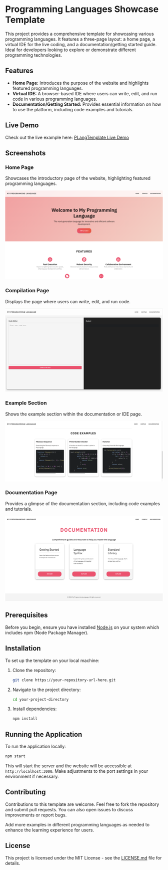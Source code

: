 # Programming Languages Showcase Template

This project provides a comprehensive template for showcasing various programming languages. It features a three-page layout: a home page, a virtual IDE for the live coding, and a documentation/getting started guide. Ideal for developers looking to explore or demonstrate different programming technologies.


## Features

- **Home Page:** Introduces the purpose of the website and highlights featured programming languages.
- **Virtual IDE:** A browser-based IDE where users can write, edit, and run code in various programming languages.
- **Documentation/Getting Started:** Provides essential information on how to use the platform, including code examples and tutorials.

## Live Demo

Check out the live example here: [PLangTemplate Live Demo](https://main.dq6ubbz1oqd87.amplifyapp.com)

## Screenshots

### Home Page
Showcases the introductory page of the website, highlighting featured programming languages.

![Home Page](cee8-pLangTemplate-screenshots/cee8-pLangTemplate-home.png)

### Compilation Page
Displays the page where users can write, edit, and run code.

![Compilation Page](cee8-pLangTemplate-screenshots/cee8-pLangTemplate-compilePage.png)

### Example Section
Shows the example section within the documentation or IDE page.

![Example Section](cee8-pLangTemplate-screenshots/cee8-pLangTemplate-exampleSection.png)

### Documentation Page
Provides a glimpse of the documentation section, including code examples and tutorials.

![Documentation Page](cee8-pLangTemplate-screenshots/cee8-pLangTemplate-docsPage.png)



## Prerequisites

Before you begin, ensure you have installed [Node.js](https://nodejs.org/) on your system which includes npm (Node Package Manager).

## Installation

To set up the template on your local machine:

1. Clone the repository:
   ```bash
   git clone https://your-repository-url-here.git
   ```
2. Navigate to the project directory:
   ```bash
   cd your-project-directory
   ```
3. Install dependencies:
   ```bash
   npm install
   ```

## Running the Application

To run the application locally:

```bash
npm start
```

This will start the server and the website will be accessible at `http://localhost:3000`. Make adjustments to the port settings in your environment if necessary.

## Contributing

Contributions to this template are welcome. Feel free to fork the repository and submit pull requests. You can also open issues to discuss improvements or report bugs.


Add more examples in different programming languages as needed to enhance the learning experience for users.

## License

This project is licensed under the MIT License - see the [LICENSE.md](LICENSE) file for details.
